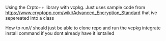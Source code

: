 Using the Crpto++ library with vcpkg. Just uses sample code from https://www.cryptopp.com/wiki/Advanced_Encryption_Standard that ive sepereated into a class

How to run//
should just be able to clone repo and run the vcpkg integrate install command if you dont already have it isntalled
